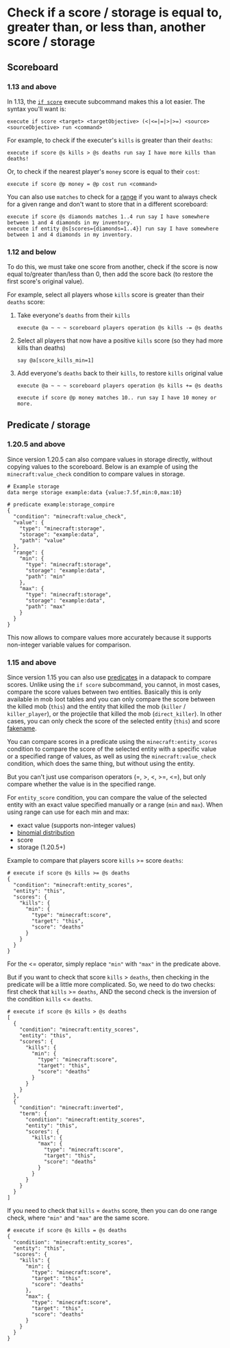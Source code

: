 # Check if a score / storage is equal to, greater than, or less than, another score / storage

## Scoreboard

### 1.13 and above

In 1.13, the [`if score`](https://minecraft.wiki/w/Commands/execute#(if|unless)_score) execute subcommand makes this a lot easier. The syntax you'll want is:

    execute if score <target> <targetObjective> (<|<=|=|>|>=) <source> <sourceObjective> run <command>

For example, to check if the executer's `kills` is greater than their `deaths`:

    execute if score @s kills > @s deaths run say I have more kills than deaths!

Or, to check if the nearest player's `money` score is equal to their `cost`:

    execute if score @p money = @p cost run <command>

You can also use `matches` to check for a [range](/wiki/questions/range) if you want to always check for a given range and don't want to store that in a different scoreboard:

    execute if score @s diamonds matches 1..4 run say I have somewhere between 1 and 4 diamonds in my inventory.
    execute if entity @s[scores={diamonds=1..4}] run say I have somewhere between 1 and 4 diamonds in my inventory.


### 1.12 and below

To do this, we must take one score from another, check if the score is now equal to/greater than/less than 0, then add the score back (to restore the first score's original value).

For example, select all players whose `kills` score is greater than their `deaths` score:

1. Take everyone's `deaths` from their `kills`

       execute @a ~ ~ ~ scoreboard players operation @s kills -= @s deaths

2. Select all players that now have a positive `kills` score (so they had more kills than deaths)

       say @a[score_kills_min=1]

3. Add everyone's `deaths` back to their `kills`, to restore `kills` original value

       execute @a ~ ~ ~ scoreboard players operation @s kills += @s deaths

       execute if score @p money matches 10.. run say I have 10 money or more.

## Predicate / storage

### 1.20.5 and above

Since version 1.20.5 can also compare values in storage directly, without copying values to the scoreboard. Below is an example of using the `minecraft:value_check` condition to compare values in storage.

    # Example storage
    data merge storage example:data {value:7.5f,min:0,max:10}
    
    # predicate example:storage_compire
    {
      "condition": "minecraft:value_check",
      "value": {
        "type": "minecraft:storage",
        "storage": "example:data",
        "path": "value"
      },
      "range": {
        "min": {
          "type": "minecraft:storage",
          "storage": "example:data",
          "path": "min"
        },
        "max": {
          "type": "minecraft:storage",
          "storage": "example:data",
          "path": "max"
        }
      }
    }

This now allows to compare values more accurately because it supports non-integer variable values for comparison.

### 1.15 and above

Since version 1.15 you can also use [predicates](https://minecraft.wiki/w/Predicate) in a datapack to compare scores. Unlike using the `if score` subcommand, you cannot, in most cases, compare the score values between two entities. Basically this is only available in mob loot tables and you can only compare the score between the killed mob (`this`) and the entity that killed the mob (`killer` / `killer_player`), or the projectile that killed the mob (`direct_killer`). In other cases, you can only check the score of the selected entity (`this`) and score [fakename](/wiki/questions/fakeplayer).

You can compare scores in a predicate using the `minecraft:entity_scores` condition to compare the score of the selected entity with a specific value or a specified range of values, as well as using the `minecraft:value_check` condition, which does the same thing, but without using the entity.

But you can't just use comparison operators (=, >, <, >=, <=), but only compare whether the value is in the specified range.

For `entity_score` condition, you can compare the value of the selected entity with an exact value specified manually or a range (`min` and `max`). When using range can use for each min and max:

- exact value (supports non-integer values)
- [binomial distribution](https://en.wikipedia.org/wiki/Binomial_distribution)
- score
- storage (1.20.5+)

Example to compare that players score `kills` >= score `deaths`:

    # execute if score @s kills >= @s deaths
    {
      "condition": "minecraft:entity_scores",
      "entity": "this",
      "scores": {
        "kills": {
          "min": {
            "type": "minecraft:score",
            "target": "this",
            "score": "deaths"
          }
        }
      }
    }

For the <= operator, simply replace `"min"` with `"max"` in the predicate above.

But if you want to check that score `kills` > `deaths`, then checking in the predicate will be a little more complicated. So, we need to do two checks: first check that `kills` >= `deaths`, AND the second check is the inversion of the condition `kills` <= `deaths`.

    # execute if score @s kills > @s deaths
    [
      {
        "condition": "minecraft:entity_scores",
        "entity": "this",
        "scores": {
          "kills": {
            "min": {
              "type": "minecraft:score",
              "target": "this",
              "score": "deaths"
            }
          }
        }
      },
      {
        "condition": "minecraft:inverted",
        "term": {
          "condition": "minecraft:entity_scores",
          "entity": "this",
          "scores": {
            "kills": {
              "max": {
                "type": "minecraft:score",
                "target": "this",
                "score": "deaths"
              }
            }
          }
        }
      }
    ]

If you need to check that `kills` = `deaths` score, then you can do one range check, where `"min"` and `"max"` are the same score.

    # execute if score @s kills = @s deaths
    {
      "condition": "minecraft:entity_scores",
      "entity": "this",
      "scores": {
        "kills": {
          "min": {
            "type": "minecraft:score",
            "target": "this",
            "score": "deaths"
          },
          "max": {
            "type": "minecraft:score",
            "target": "this",
            "score": "deaths"
          }
        }
      }
    }
